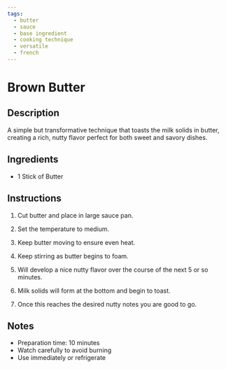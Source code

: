 ```yaml
---
tags:
  - butter
  - sauce
  - base ingredient
  - cooking technique
  - versatile
  - french
---
```


# Brown Butter

## Description

A simple but transformative technique that toasts the milk solids in butter, creating a rich, nutty flavor perfect for both sweet and savory dishes.

## Ingredients

- 1 Stick of Butter

## Instructions

1. Cut butter and place in large sauce pan.

2. Set the temperature to medium.

3. Keep butter moving to ensure even heat.

4. Keep stirring as butter begins to foam.

5. Will develop a nice nutty flavor over the course of the next 5 or so minutes.

6. Milk solids will form at the bottom and begin to toast.

7. Once this reaches the desired nutty notes you are good to go.

## Notes

- Preparation time: 10 minutes
- Watch carefully to avoid burning
- Use immediately or refrigerate
